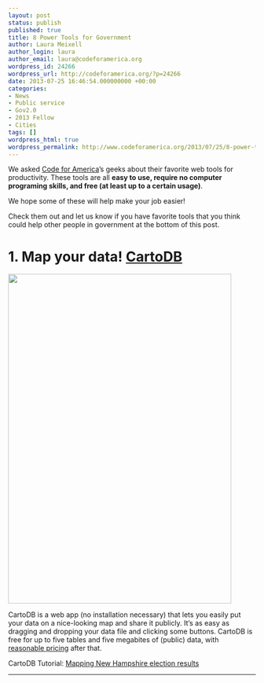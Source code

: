 ```yaml
---
layout: post
status: publish
published: true
title: 8 Power Tools for Government
author: Laura Meixell
author_login: laura
author_email: laura@codeforamerica.org
wordpress_id: 24266
wordpress_url: http://codeforamerica.org/?p=24266
date: 2013-07-25 16:46:54.000000000 +00:00
categories:
- News
- Public service
- Gov2.0
- 2013 Fellow
- Cities
tags: []
wordpress_html: true
wordpress_permalink: http://www.codeforamerica.org/2013/07/25/8-power-tools-for-government/
---
```


<p dir="ltr">We asked <a href="http://codeforamerica.org/">Code for America</a>’s geeks about their favorite web tools for productivity. These tools are all <strong>easy to use, require no computer programing skills, and free (at least up to a certain usage)</strong>.</p>
<p dir="ltr">We hope some of these will help make your job easier!</p>
<p>Check them out and let us know if you have favorite tools that you think could help other people in government at the bottom of this post.</p>
<h1></h1>
<h1><strong>1. Map your data! <a href="http://cartodb.com/">CartoDB</a></strong></h1>
<p><a href="http://cartodb.com/"><img alt="" height="671px;" src="https://lh6.googleusercontent.com/EI9aYurt6pZhqpjwo1UwMJe5HMos2B_5EYOiDARFxIMP0ymSgC7byqEdU78qvlxN7Avbkcj9KifOrw6wPJm6PYoYiRhtTDCS5HnD0CTA10wsgcVkSizdX_JG" width="454px;"/></a></p>
<p dir="ltr">CartoDB is a web app (no installation necessary) that lets you easily put your data on a nice-looking map and share it publicly. It’s as easy as dragging and dropping your data file and clicking some buttons. CartoDB is free for up to five tables and five megabites of (public) data, with <a href="http://cartodb.com/pricing">reasonable pricing</a> after that.</p>
<p>CartoDB Tutorial: <a href="http://developers.cartodb.com/tutorials/electoral_map.html">Mapping New Hampshire election results</a></p>
<hr/>
 